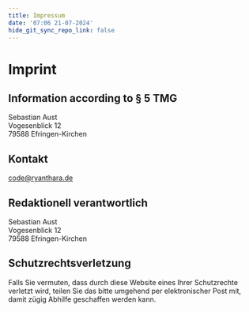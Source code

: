 ```yaml
---
title: Impressum
date: '07:06 21-07-2024'
hide_git_sync_repo_link: false
---
```


# Imprint

## Information according to § 5 TMG

Sebastian Aust  
Vogesenblick 12  
79588 Efringen-Kirchen 

## Kontakt

code@ryanthara.de

## Redaktionell verantwortlich

Sebastian Aust  
Vogesenblick 12  
79588 Efringen-Kirchen

## Schutzrechtsverletzung

Falls Sie vermuten, dass durch diese Website eines Ihrer Schutzrechte verletzt wird, teilen Sie das bitte umgehend per elektronischer Post mit, damit zügig Abhilfe geschaffen werden kann.